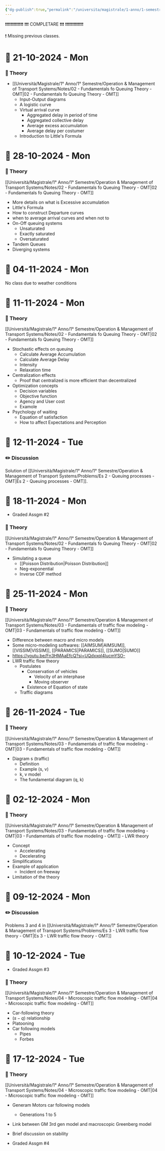 ```yaml
---
{"dg-publish":true,"permalink":"/universita/magistrale/1-anno/1-semestre/operation-and-management-of-transport-systems/diario-operation-and-management-of-transport-systems/","tags":["UNI"]}
---
```



❗❗❗❗❗❗❗❗❗❗❗❗❗
❗❗❗ COMPLETARE ❗❗❗
❗❗❗❗❗❗❗❗❗❗❗❗❗

❗ Missing previous classes.


# 📆  21-10-2024 - Mon

### 📝 Theory

- [[Università/Magistrale/1° Anno/1° Semestre/Operation & Management of Transport Systems/Notes/02 - Fundamentals fo Queuing Theory - OMT\|02 - Fundamentals fo Queuing Theory - OMT]]
	- Input-Output diagrams
	- A logistic curve
	- Virtual arrival curve
		- Aggregated delay in period of time
		- Aggregated collective delay 
		- Average excess accumulation
		- Average delay per costumer
	- Introduction to Little's Formula



# 📆  28-10-2024 - Mon

### 📝 Theory

[[Università/Magistrale/1° Anno/1° Semestre/Operation & Management of Transport Systems/Notes/02 - Fundamentals fo Queuing Theory - OMT\|02 - Fundamentals fo Queuing Theory - OMT]]
- More details on what is Excessive accumulation
- Little's Formula
- How to construct Departure curves
- when to average arrival curves and when not to
- On-Off queuing systems
	- Unsaturated
	- Exactly saturated
	- Oversaturated
- Tandem Queues
- Diverging systems


# 📆  04-11-2024 - Mon

No class due to weather conditions


# 📆  11-11-2024 - Mon

### 📝 Theory

[[Università/Magistrale/1° Anno/1° Semestre/Operation & Management of Transport Systems/Notes/02 - Fundamentals fo Queuing Theory - OMT\|02 - Fundamentals fo Queuing Theory - OMT]]
- Stochastic effects on queuing
	- Calculate Average Accumulation
	- Calculate Average Delay
	- Intensity
	- Relaxation time
- Centralization effects
	- Proof that centralized is more efficient than decentralized
- Optimization concepts
	- Decision variables
	- Objective function
	- Agency and User cost
	- Examole
- Psychology of waiting
	- Equation of satisfaction
	- How to affect Expectations and Perception




# 📆  12-11-2024 - Tue

### ✏️ Discussion

Solution of [[Università/Magistrale/1° Anno/1° Semestre/Operation & Management of Transport Systems/Problems/Es 2 - Queuing processes - OMT\|Es 2 - Queuing processes - OMT]].


# 📆  18-11-2024 - Mon

- Graded Assgm #2
### 📝 Theory

[[Università/Magistrale/1° Anno/1° Semestre/Operation & Management of Transport Systems/Notes/02 - Fundamentals fo Queuing Theory - OMT\|02 - Fundamentals fo Queuing Theory - OMT]]
- Simulating a queue
	- [[Poisson Distribution\|Poisson Distribution]]
	- Neg-exponential
	- Inverse CDF method


# 📆  25-11-2024 - Mon

### 📝 Theory

[[Università/Magistrale/1° Anno/1° Semestre/Operation & Management of Transport Systems/Notes/03 - Fundamentals of traffic flow modeling - OMT\|03 - Fundamentals of traffic flow modeling - OMT]]
- Difference between macro and micro models
- Some micro-modeling softwares: [[AIMSUM\|AIMSUM]], [[VISSIM\|VISSIM]], [[PARAMICS\|PARAMICS]], [[SUMO\|SUMO]]
- https://youtu.be/Fn3HMAaEfcQ?si=UQdxxqI4lucmYSO-
- LWR traffic flow theory
	- Postulates
		- Conservation of vehicles
			- Velocity of an interphase
			- Moving observer
		- Existence of Equation of state
	- Traffic diagrams


# 📆  26-11-2024 - Tue

### 📝 Theory

[[Università/Magistrale/1° Anno/1° Semestre/Operation & Management of Transport Systems/Notes/03 - Fundamentals of traffic flow modeling - OMT\|03 - Fundamentals of traffic flow modeling - OMT]]
- Diagram s (traffic)
	- Definition
	- Example (s, v)
	- k, v model
	- The fundamental diagram (q, k)


# 📆  02-12-2024 - Mon

### 📝 Theory

[[Università/Magistrale/1° Anno/1° Semestre/Operation & Management of Transport Systems/Notes/03 - Fundamentals of traffic flow modeling - OMT\|03 - Fundamentals of traffic flow modeling - OMT]] - LWR theory
- Concept
	- Accelerating
	- Decelerating
- Simplifications
- Example of application
	- Incident on freeway
- Limitation of the theory

# 📆  09-12-2024 - Mon

### ✏️ Discussion

Problems 3 and 4 in [[Università/Magistrale/1° Anno/1° Semestre/Operation & Management of Transport Systems/Problems/Es 3 - LWR traffic flow theory - OMT\|Es 3 - LWR traffic flow theory - OMT]]


# 📆  10-12-2024 - Tue

- Graded Assgm #3

### 📝 Theory

[[Università/Magistrale/1° Anno/1° Semestre/Operation & Management of Transport Systems/Notes/04 - Microscopic traffic flow modeling - OMT\|04 - Microscopic traffic flow modeling - OMT]]
- Car-following theory
- $(s-q)$ relationship
- Platooning
- Car following models
	- Pipes
	- Forbes






# 📆  17-12-2024 - Tue

### 📝 Theory

[[Università/Magistrale/1° Anno/1° Semestre/Operation & Management of Transport Systems/Notes/04 - Microscopic traffic flow modeling - OMT\|04 - Microscopic traffic flow modeling - OMT]]
- Generam Motors car following models
	- Generations 1 to 5
- Link between GM 3rd gen model and macroscopic Greenberg model
- Brief discussion on stability

- Graded Assgm #4